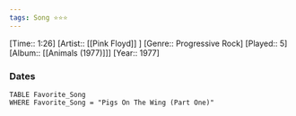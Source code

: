 ```yaml
---
tags: Song ⭐⭐⭐ 
---
```

[Time:: 1:26]
[Artist:: [[Pink Floyd]] ]
[Genre:: Progressive Rock]
[Played:: 5]
[Album:: [[Animals (1977)]]]
[Year:: 1977]
### Dates
````dataview
TABLE Favorite_Song
WHERE Favorite_Song = "Pigs On The Wing (Part One)"
````